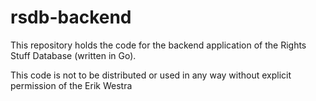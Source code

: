 # rsdb-backend
This repository holds the code for the backend application of the Rights Stuff Database (written in Go).

This code is not to be distributed or used in any way without explicit permission of the Erik Westra
